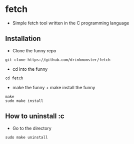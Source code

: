 # fetch
- Simple fetch tool written in the C programming language
## Installation
- Clone the funny repo
```
git clone https://github.com/drinkmonster/fetch
```
- cd into the funny
```
cd fetch
```
- make the funny + make install the funny
```
make
sudo make install
```
## How to uninstall :c
- Go to the directory
```
sudo make uninstall
```
